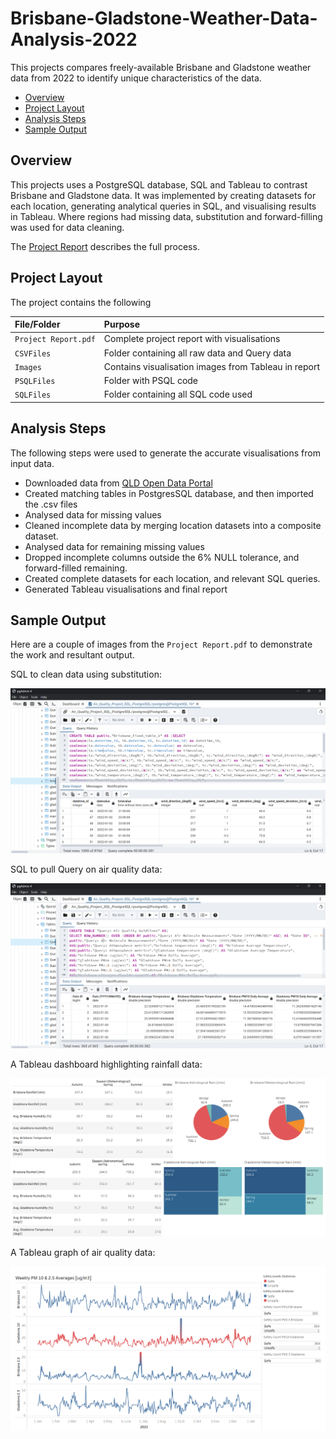 # Brisbane-Gladstone-Weather-Data-Analysis-2022
This projects compares freely-available Brisbane and Gladstone weather data from 2022 to identify unique characteristics of the data. 

-   [Overview](#overview)
-   [Project Layout](#project-layout)
-   [Analysis Steps](#analysis-steps) 
-   [Sample Output](#sample-output) 

## Overview 
This projects uses a PostgreSQL database, SQL and Tableau to contrast Brisbane and Gladstone data. It was implemented by creating datasets for each location, generating analytical queries in SQL, and visualising results in Tableau. Where regions had missing data, substitution and forward-filling was used for data cleaning.

The [Project Report](./Project%20Report.pdf) describes the full process.


## Project Layout
The project contains the following

| File/Folder                           | Purpose                                                       |
| :------------------------------------ | :-------------------------------------------------------------|
| `Project Report.pdf`                  | Complete project report with visualisations                   |
| `CSVFiles`                            | Folder containing all raw data and Query data                 |
| `Images`                              | Contains visualisation images from Tableau in report          |
| `PSQLFiles`                           | Folder with PSQL code                                         |
| `SQLFiles`                            | Folder containing all SQL code used                           |

## Analysis Steps
The following steps were used to generate the accurate visualisations from input data.

-   Downloaded data from [QLD Open Data Portal](https://www.data.qld.gov.au/dataset/air-quality-monitoring-2022)
-   Created matching tables in PostgresSQL database, and then imported the .csv files
-   Analysed data for missing values
-   Cleaned incomplete data by merging location datasets into a composite dataset.
-   Analysed data for remaining missing values
-   Dropped incomplete columns outside the 6% NULL tolerance, and forward-filled remaining.
-   Created complete datasets for each location, and relevant SQL queries.
-   Generated Tableau visualisations and final report

## Sample Output
Here are a couple of images from the `Project Report.pdf` to demonstrate the work and resultant output.

SQL to clean data using substitution:

![SQL Query](./Images/Update%20Correct%20order%20Bris.png)

SQL to pull Query on air quality data:

![SQL Query](./Images/Query%20Guidlines.png)

A Tableau dashboard highlighting rainfall data:

![Tableau Dashboard](./Images/Dashboard%20Seasonal%20Metrics.png)

A Tableau graph of air quality data:

![Tableau Graph](./Images/Dashboard%20Air%20Guidelines.png)


